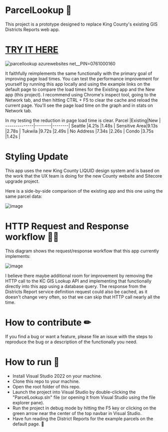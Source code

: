 # ParcelLookup 🏡
This project is a prototype designed to replace King County's existing GIS Districts Reports web app.

# [TRY IT HERE](https://parcellookup.azurewebsites.net/)

![parcellookup azurewebsites net__PIN=0761000160](https://user-images.githubusercontent.com/11726956/215925903-bc7c4c82-052f-4c1b-ad31-8b9bfb0cddb7.png)

It faithfully reimplements the same functionally with the primary goal of improving page load times. You can test the performance improvement for yourself by running this app locally and using the example links on the default page to compare the load times for the Existing app and the New app (this project). I recommend using Chrome's inspect tool, going to the Network tab, and then hitting CTRL + F5 to clear the cache and reload the current page. You'll see the page load time on the graph and in stats on Network tab.

In my testing the reduction in page load time is clear.
Parcel        |Existing|New     |
--------------|--------|--------|
Seattle       |4.21s   |1.48s   |
Sensitive Area|9.13s   |2.78s   |
Tukwila       |9.72s   |2.49s   |
No Address    |7.34s   |2.26s   |
Condo         |3.75s   |1.42s   |

# Styling Update
This app uses the new King County LIQUID design system and is based on the work that the UX team is doing for the new County website and Sitecore upgrade project.

Here is a side-by-side comparison of the existing app and this one using the same parcel data:

![image](https://user-images.githubusercontent.com/11726956/215926155-22514b9f-f8d2-465e-b0ba-a1852a99687f.png)

# HTTP Request and Response workflow 🙋‍♂️
This diagram shows the request/response workflow that this app currently implements:

![image](https://user-images.githubusercontent.com/11726956/180094086-0e8d2385-040f-4aa6-9614-b99339cdb593.png)

I believe there maybe additional room for improvement by removing the HTTP call to the KC GIS Lookup API and implementing that functionally directly into this app using a database query. The response from the Districts Report service definition request could also be cached, as it doesn't change very often, so that we can skip that HTTP call nearly all the time.

# How to contribute ✏
If you find a bug or want a feature, please file an issue with the steps to reproduce the bug or a description of the functionally you need.

# How to run 👟
- Install Visual Studio 2022 on your machine.
- Clone this repo to your machine.
- Open the root folder of this repo.
- Launch the project into Visual Studio by double-clicking the "ParcelLookup.sln" file (or opening it from Visual Studio using the file explorer pane).
- Run the project in debug mode by hitting the F5 key or clicking on the green arrow near the center of the top navbar in Visual Studio. 
- Have fun reading the District Reports for the example parcels on the default page. 🚀

